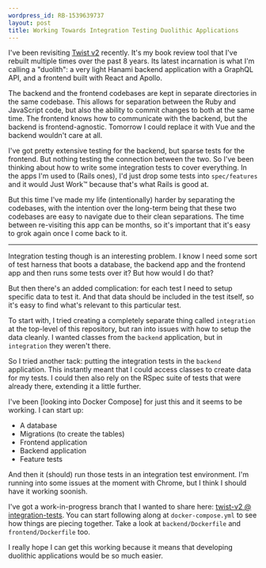 ```yaml
---
wordpress_id: RB-1539639737
layout: post
title: Working Towards Integration Testing Duolithic Applications
---
```


I've been revisiting [Twist v2](https://github.com/radar/twist-v2) recently. It's my book review tool that I've rebuilt multiple times over the past 8 years. Its latest incarnation is what I'm calling a "duolith": a very light Hanami backend application with a GraphQL API, and a frontend built with React and Apollo.

The backend and the frontend codebases are kept in separate directories in the same codebase. This allows for separation between the Ruby and JavaScript code, but also the ability to commit changes to both at the same time. The frontend knows how to communicate with the backend, but the backend is frontend-agnostic. Tomorrow I could replace it with Vue and the backend wouldn't care at all.

I've got pretty extensive testing for the backend, but sparse tests for the frontend. But nothing testing the connection between the two. So I've been thinking about how to write some integration tests to cover everything. In the apps I'm used to (Rails ones), I'd just drop some tests into `spec/features` and it would Just Work™ because that's what Rails is good at.

But this time I've made my life (intentionally) harder by separating the codebases, with the intention over the long-term being that these two codebases are easy to navigate due to their clean separations. The time between re-visiting this app can be months, so it's important that it's easy to grok again once I come back to it.

---

Integration testing though is an interesting problem. I know I need some sort of test harness that boots a database, the backend app and the frontend app and then runs some tests over it? But how would I do that?

But then there's an added complication: for each test I need to setup specific data to test it. And that data should be included in the test itself, so it's easy to find what's relevant to this particular test.

To start with, I tried creating a completely separate thing called `integration` at the top-level of this repository, but ran into issues with how to setup the data cleanly. I wanted classes from the `backend` application, but in `integration` they weren't there.

So I tried another tack: putting the integration tests in the `backend` application. This instantly meant that I could access classes to create data for my tests. I could then also rely on the RSpec suite of tests that were already there, extending it a little further.

I've been [looking into Docker Compose] for just this and it seems to be working. I can start up:

* A database
* Migrations (to create the tables)
* Frontend application
* Backend application
* Feature tests

And then it (should) run those tests in an integration test environment. I'm running into some issues at the moment with Chrome, but I think I should have it working soonish.

I've got a work-in-progress branch that I wanted to share here: [twist-v2 @ integration-tests](https://github.com/radar/twist-v2/tree/integration-tests). You can start following along at `docker-compose.yml` to see how things are piecing together. Take a look at `backend/Dockerfile` and `frontend/Dockerfile` too.

I really hope I can get this working because it means that developing duolithic applications would be so much easier.
